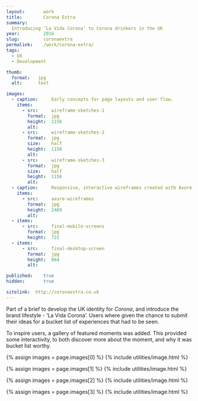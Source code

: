 ```yaml
---
layout:       work
title:        Corona Extra
summary: 
  Introducing ‘La Vida Corona’ to Corona drinkers in the UK
year:         2016
slug:         coronaextra
permalink:    /work/corona-extra/
tags:
  - UX
  - Development

thumb:
  format:   jpg
  alt:      text

images:
  - caption:     Early concepts for page layouts and user flow.
    items:
      - src:     wireframe-sketches-1
        format:  jpg
        height:  1156
        alt:     
      - src:     wireframe-sketches-2
        format:  jpg
        size:    half
        height:  1156
        alt:     
      - src:     wireframe-sketches-3
        format:  jpg
        size:    half
        height:  1156
        alt:     
  - caption:     Responsive, interactive wireframes created with Axure
    items:
      - src:     axure-wireframes
        format:  jpg
        height:  2469
        alt:     
  - items:
      - src:     final-mobile-screens
        format:  jpg
        height:  722
  - items:
      - src:     final-desktop-screen
        format:  jpg
        height:  864
        alt:     

published:    true
hidden:       true

sitelink:  http://coronaextra.co.uk
---
```

Part of a brief to develop the UK identity for *Corona*, and introduce the brand lifestyle - ‘La Vida Corona’. Users where given the chance to submit their ideas for a bucket list of experiences that had to be seen.

To inspire users, a gallery of featured moments was added. This provided some interactivity, to both discover more about the moment, and why it was bucket list worthy.

{% assign images = page.images[0] %}
{% include utilities/image.html %}

{% assign images = page.images[1] %}
{% include utilities/image.html %}

{% assign images = page.images[2] %}
{% include utilities/image.html %}

{% assign images = page.images[3] %}
{% include utilities/image.html %}

